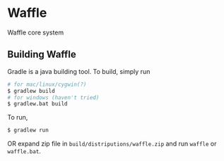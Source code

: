 # Waffle
Waffle core system

## Building Waffle

Gradle is a java building tool. To build, simply run

```bash
# for mac/linux/cygwin(?)
$ gradlew build
# for windows (haven't tried)
$ gradlew.bat build
```

To run,

```bash
$ gradlew run
```

OR expand zip file in `build/distriputions/waffle.zip` and run `waffle` or `waffle.bat`.
